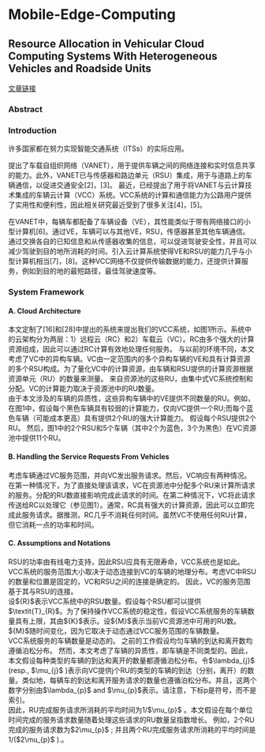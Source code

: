 # Mobile-Edge-Computing

## Resource Allocation in Vehicular Cloud Computing Systems With Heterogeneous Vehicles and Roadside Units

[文章链接](https://ieeexplore.ieee.org/document/7891877)



### Abstract

### Introduction
许多国家都在努力实现智能交通系统（ITSs）的实际应用。

提出了车载自组织网络（VANET），用于提供车辆之间的网络连接和实时信息共享的能力。此外，VANET已与传感器和路边单元（RSU）集成，用于与道路上的车辆通信，以促进交通安全[2]，[3]。 最近，已经提出了用于将VANET与云计算技术集成的车辆云计算（VCC）系统。VCC系统的计算和通信能力为公路用户提供了实用性和便利性，因此相关研究最近受到了很多关注[4]，[5]。

在VANET中，每辆车都配备了车辆设备（VE），其性能类似于带有网络接口的小型计算机[6]。通过VE，车辆可以与其他VE，RSU，传感器甚至其他车辆通信。 通过交换各自的已知信息和从传感器收集的信息，可以促进驾驶安全性，并且可以减少驾驶到目的地所消耗的时间。引入云计算系统使得VE和RSU的能力几乎与小型计算机相当[7]，[8]。这种VCC网络不仅提供传输数据的能力，还提供计算服务，例如到目的地的最短路径，最佳驾驶速度等。

### System Framework

#### A. Cloud Architecture
本文定制了[16]和[28]中提出的系统来提出我们的VCC系统，如图1所示。系统中的云架构分为两层：1）远程云（RC）和2）车载云（VC）。RC由多个强大的计算资源组成，因此可以通过RC计算有效地处理任何服务。 与以前的环境不同，本文考虑了VC中的异构车辆。VC由一定范围内的多个异构车辆的VE和具有计算资源的多个RSU构成。为了量化VC中的计算资源，由车辆和RSU提供的计算资源根据资源单元（RU）的数量来测量。 来自资源池的这些RU，由集中式VC系统控制和分配。VC的计算能力取决于资源池中的RU数量。  
由于本文涉及的车辆的异质性，这些异构车辆中的VE提供不同数量的RU。例如，在图1中，假设每个黑色车辆具有较弱的计算能力，仅向VC提供一个RU;而每个蓝色车辆（可能成本更高）具有提供2个RU的强大计算能力。 假设每个RSU提供2个RU。 然后，图1中的2个RSU和5个车辆（其中2个为蓝色，3个为黑色）在VC资源池中提供11个RU。

#### B. Handling the Service Requests From Vehicles
考虑车辆通过VC服务范围，并向VC发出服务请求。然后，VC响应有两种情况。 在第一种情况下，为了直接处理该请求，VC在资源池中分配多个RU来计算所请求的服务。分配的RU数直接影响完成此请求的时间。在第二种情况下，VC将此请求传送给RC以处理它（参见图1）。通常，RC具有强大的计算资源，因此可以立即完成此服务请求。据推测，RC几乎不消耗任何时间。虽然VC不使用任何RU计算，但它消耗一点的功率和时间。

#### C. Assumptions and Notations
RSU的功率由有线电力支持，因此RSU应具有无限寿命，VCC系统也是如此。VCC系统的服务范围大小取决于动态连接到VC的车辆的地理分布。考虑VC中RSU的数量和位置是固定的，VC和RSU之间的连接是确定的。 因此，VC的服务范围基于其与RSU的连接。  
设\${R}\$表示VCC系统中的RSU数量。假设每个RSU都可以提供 \$\textit{T}\_{R}\$。为了保持操作VCC系统的稳定性，假设VCC系统服务的车辆数量具有上限，其由\${K}\$表示。设\${M}\$表示当前VC资源池中可用的RU数。\${M}\$随时间变化，因为它取决于动态通过VCC服务范围的车辆数量。  
VCC系统服务的车辆数量是动态的。 之前的工作假设均匀车辆的到达和离开数均遵循泊松分布。 然而，本文考虑了车辆的异质性，即车辆是不同类型的。因此，本文假设每种类型的车辆的到达和离开的数量都遵循泊松分布。令\$\lambda_{j}\$ (resp., \$\mu_{j}\$ )表示向VC提供j个RU的类型的车辆的到达（分别，离开）的数量。类似地，每辆车的到达和离开服务请求的数量也遵循泊松分布。并且，这两个数字分别由\$\lambda_{p}\$ and \$\mu_{p}\$表示。请注意，下标p是符号，而不是索引。  
因此，RU完成服务请求所消耗的平均时间为1/\$\mu_{p}\$ 。本文假设在每个单位时间完成的服务请求数量随着处理这些请求的RU数量呈指数增长。 例如，2个RU完成的服务请求数为\$2\mu_{p}\$ ; 并且两个RU完成服务请求所消耗的平均时间是1/(\$2\mu_{p}\$ ).。

